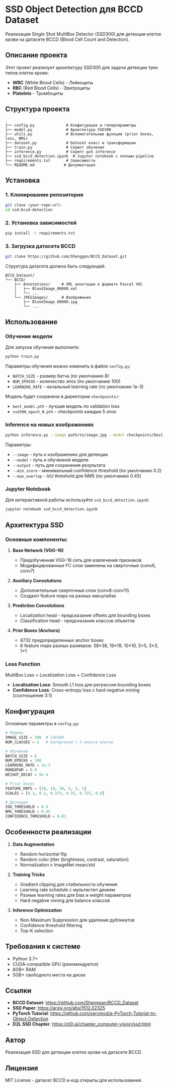 # SSD Object Detection для BCCD Dataset

Реализация Single Shot MultiBox Detector (SSD300) для детекции клеток крови на датасете BCCD (Blood Cell Count and Detection).

## Описание проекта

Этот проект реализует архитектуру SSD300 для задачи детекции трех типов клеток крови:
- **WBC** (White Blood Cells) - Лейкоциты
- **RBC** (Red Blood Cells) - Эритроциты  
- **Platelets** - Тромбоциты

## Структура проекта

```
.
├── config.py              # Конфигурация и гиперпараметры
├── model.py               # Архитектура SSD300
├── utils.py               # Вспомогательные функции (prior boxes, loss, NMS)
├── dataset.py             # Dataset класс и трансформации
├── train.py               # Скрипт обучения
├── inference.py           # Скрипт для inference
├── ssd_bccd_detection.ipynb  # Jupyter notebook с полным pipeline
├── requirements.txt       # Зависимости
└── README.md             # Документация
```

## Установка

### 1. Клонирование репозитория

```bash
git clone <your-repo-url>
cd ssd-bccd-detection
```

### 2. Установка зависимостей

```bash
pip install -r requirements.txt
```

### 3. Загрузка датасета BCCD

```bash
git clone https://github.com/Shenggan/BCCD_Dataset.git
```

Структура датасета должна быть следующей:
```
BCCD_Dataset/
└── BCCD/
    ├── Annotations/     # XML аннотации в формате Pascal VOC
    │   ├── BloodImage_00000.xml
    │   └── ...
    └── JPEGImages/      # Изображения
        ├── BloodImage_00000.jpg
        └── ...
```

## Использование

### Обучение модели

Для запуска обучения выполните:

```bash
python train.py
```

Параметры обучения можно изменить в файле `config.py`:
- `BATCH_SIZE` - размер батча (по умолчанию 8)
- `NUM_EPOCHS` - количество эпох (по умолчанию 100)
- `LEARNING_RATE` - начальный learning rate (по умолчанию 1e-3)

Модель будет сохранена в директории `checkpoints/`:
- `best_model.pth` - лучшая модель по validation loss
- `ssd300_epoch_N.pth` - checkpoints каждые 5 эпох

### Inference на новых изображениях

```bash
python inference.py --image path/to/image.jpg --model checkpoints/best_model.pth --output result.jpg
```

Параметры:
- `--image` - путь к изображению для детекции
- `--model` - путь к обученной модели
- `--output` - путь для сохранения результата
- `--min_score` - минимальный confidence threshold (по умолчанию 0.2)
- `--max_overlap` - IoU threshold для NMS (по умолчанию 0.45)

### Jupyter Notebook

Для интерактивной работы используйте `ssd_bccd_detection.ipynb`:

```bash
jupyter notebook ssd_bccd_detection.ipynb
```

## Архитектура SSD

### Основные компоненты:

1. **Base Network (VGG-16)**
   - Предобученная VGG-16 сеть для извлечения признаков
   - Модифицированные FC слои заменены на сверточные (conv6, conv7)

2. **Auxiliary Convolutions**
   - Дополнительные сверточные слои (conv8-conv11)
   - Создают feature maps на разных масштабах

3. **Prediction Convolutions**
   - Localization head - предсказание offsets для bounding boxes
   - Classification head - предсказание классов объектов

4. **Prior Boxes (Anchors)**
   - 8732 предопределенных anchor boxes
   - 6 feature maps разных размеров: 38×38, 19×19, 10×10, 5×5, 3×3, 1×1

### Loss Function

MultiBox Loss = Localization Loss + Confidence Loss

- **Localization Loss**: Smooth L1 loss для регрессии bounding boxes
- **Confidence Loss**: Cross-entropy loss с hard negative mining (соотношение 3:1)

## Конфигурация

Основные параметры в `config.py`:

```python
# Модель
IMAGE_SIZE = 300  # SSD300
NUM_CLASSES = 4   # background + 3 класса клеток

# Обучение
BATCH_SIZE = 8
NUM_EPOCHS = 100
LEARNING_RATE = 1e-3
MOMENTUM = 0.9
WEIGHT_DECAY = 5e-4

# Prior boxes
FEATURE_MAPS = [38, 19, 10, 5, 3, 1]
SCALES = [0.1, 0.2, 0.375, 0.55, 0.725, 0.9]

# Детекция
IOU_THRESHOLD = 0.5
NMS_THRESHOLD = 0.45
CONFIDENCE_THRESHOLD = 0.01
```

## Особенности реализации

1. **Data Augmentation**
   - Random horizontal flip
   - Random color jitter (brightness, contrast, saturation)
   - Normalization с ImageNet mean/std

2. **Training Tricks**
   - Gradient clipping для стабильности обучения
   - Learning rate schedule с мультистеп декеем
   - Разные learning rates для bias и weight параметров
   - Hard negative mining для balance классов

3. **Inference Optimization**
   - Non-Maximum Suppression для удаления дубликатов
   - Confidence threshold filtering
   - Top-K selection

## Требования к системе

- Python 3.7+
- CUDA-compatible GPU (рекомендуется)
- 8GB+ RAM
- 5GB+ свободного места на диске

## Ссылки

- **BCCD Dataset**: https://github.com/Shenggan/BCCD_Dataset
- **SSD Paper**: https://arxiv.org/abs/1512.02325
- **PyTorch Tutorial**: https://github.com/sgrvinod/a-PyTorch-Tutorial-to-Object-Detection
- **D2L SSD Chapter**: https://d2l.ai/chapter_computer-vision/ssd.html

## Автор

Реализация SSD для детекции клеток крови на датасете BCCD.

## Лицензия

MIT License - датасет BCCD и код открыты для использования.
